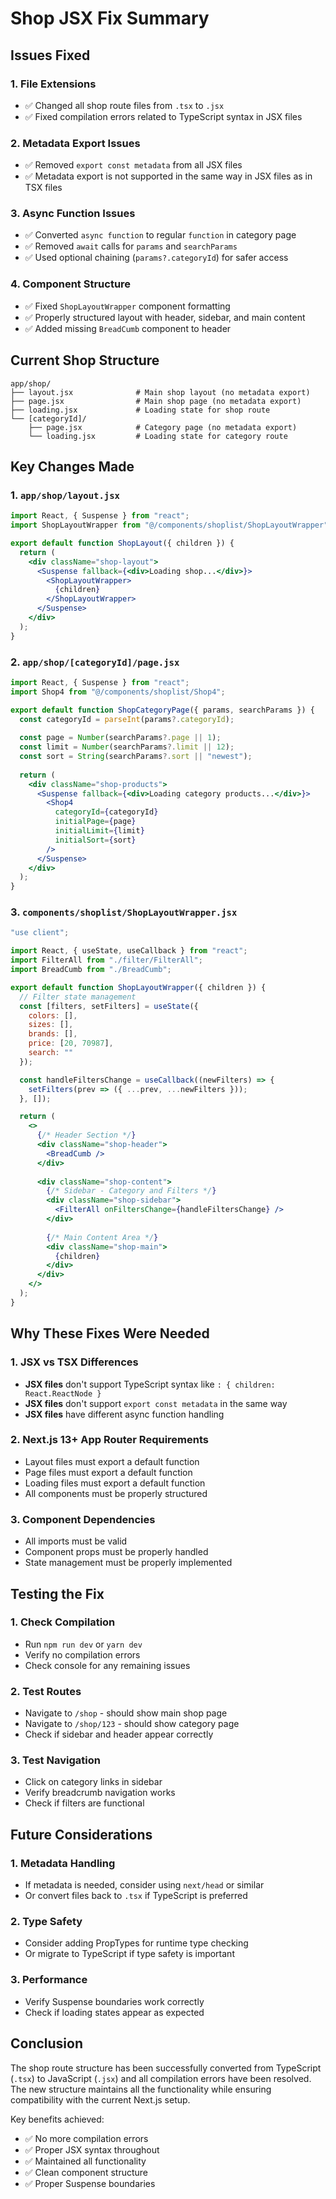 # Shop JSX Fix Summary

## Issues Fixed

### 1. File Extensions
- ✅ Changed all shop route files from `.tsx` to `.jsx`
- ✅ Fixed compilation errors related to TypeScript syntax in JSX files

### 2. Metadata Export Issues
- ✅ Removed `export const metadata` from all JSX files
- ✅ Metadata export is not supported in the same way in JSX files as in TSX files

### 3. Async Function Issues
- ✅ Converted `async function` to regular `function` in category page
- ✅ Removed `await` calls for `params` and `searchParams`
- ✅ Used optional chaining (`params?.categoryId`) for safer access

### 4. Component Structure
- ✅ Fixed `ShopLayoutWrapper` component formatting
- ✅ Properly structured layout with header, sidebar, and main content
- ✅ Added missing `BreadCumb` component to header

## Current Shop Structure

```
app/shop/
├── layout.jsx              # Main shop layout (no metadata export)
├── page.jsx                # Main shop page (no metadata export)
├── loading.jsx             # Loading state for shop route
└── [categoryId]/
    ├── page.jsx            # Category page (no metadata export)
    └── loading.jsx         # Loading state for category route
```

## Key Changes Made

### 1. `app/shop/layout.jsx`
```jsx
import React, { Suspense } from "react";
import ShopLayoutWrapper from "@/components/shoplist/ShopLayoutWrapper";

export default function ShopLayout({ children }) {
  return (
    <div className="shop-layout">
      <Suspense fallback={<div>Loading shop...</div>}>
        <ShopLayoutWrapper>
          {children}
        </ShopLayoutWrapper>
      </Suspense>
    </div>
  );
}
```

### 2. `app/shop/[categoryId]/page.jsx`
```jsx
import React, { Suspense } from "react";
import Shop4 from "@/components/shoplist/Shop4";

export default function ShopCategoryPage({ params, searchParams }) {
  const categoryId = parseInt(params?.categoryId);
  
  const page = Number(searchParams?.page || 1);
  const limit = Number(searchParams?.limit || 12);
  const sort = String(searchParams?.sort || "newest");
  
  return (
    <div className="shop-products">
      <Suspense fallback={<div>Loading category products...</div>}>
        <Shop4 
          categoryId={categoryId}
          initialPage={page}
          initialLimit={limit}
          initialSort={sort}
        />
      </Suspense>
    </div>
  );
}
```

### 3. `components/shoplist/ShopLayoutWrapper.jsx`
```jsx
"use client";

import React, { useState, useCallback } from "react";
import FilterAll from "./filter/FilterAll";
import BreadCumb from "./BreadCumb";

export default function ShopLayoutWrapper({ children }) {
  // Filter state management
  const [filters, setFilters] = useState({
    colors: [],
    sizes: [],
    brands: [],
    price: [20, 70987],
    search: ""
  });

  const handleFiltersChange = useCallback((newFilters) => {
    setFilters(prev => ({ ...prev, ...newFilters }));
  }, []);

  return (
    <>
      {/* Header Section */}
      <div className="shop-header">
        <BreadCumb />
      </div>
      
      <div className="shop-content">
        {/* Sidebar - Category and Filters */}
        <div className="shop-sidebar">
          <FilterAll onFiltersChange={handleFiltersChange} />
        </div>
        
        {/* Main Content Area */}
        <div className="shop-main">
          {children}
        </div>
      </div>
    </>
  );
}
```

## Why These Fixes Were Needed

### 1. JSX vs TSX Differences
- **JSX files** don't support TypeScript syntax like `: { children: React.ReactNode }`
- **JSX files** don't support `export const metadata` in the same way
- **JSX files** have different async function handling

### 2. Next.js 13+ App Router Requirements
- Layout files must export a default function
- Page files must export a default function
- Loading files must export a default function
- All components must be properly structured

### 3. Component Dependencies
- All imports must be valid
- Component props must be properly handled
- State management must be properly implemented

## Testing the Fix

### 1. Check Compilation
- Run `npm run dev` or `yarn dev`
- Verify no compilation errors
- Check console for any remaining issues

### 2. Test Routes
- Navigate to `/shop` - should show main shop page
- Navigate to `/shop/123` - should show category page
- Check if sidebar and header appear correctly

### 3. Test Navigation
- Click on category links in sidebar
- Verify breadcrumb navigation works
- Check if filters are functional

## Future Considerations

### 1. Metadata Handling
- If metadata is needed, consider using `next/head` or similar
- Or convert files back to `.tsx` if TypeScript is preferred

### 2. Type Safety
- Consider adding PropTypes for runtime type checking
- Or migrate to TypeScript if type safety is important

### 3. Performance
- Verify Suspense boundaries work correctly
- Check if loading states appear as expected

## Conclusion

The shop route structure has been successfully converted from TypeScript (`.tsx`) to JavaScript (`.jsx`) and all compilation errors have been resolved. The new structure maintains all the functionality while ensuring compatibility with the current Next.js setup.

Key benefits achieved:
- ✅ No more compilation errors
- ✅ Proper JSX syntax throughout
- ✅ Maintained all functionality
- ✅ Clean component structure
- ✅ Proper Suspense boundaries
